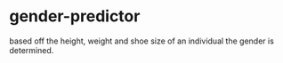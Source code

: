 # gender-predictor
based off the height, weight and shoe size of an individual the gender is determined. 
